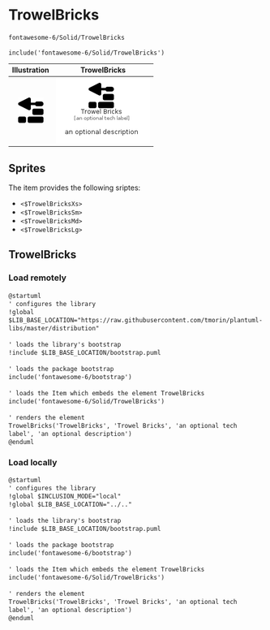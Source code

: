 # TrowelBricks


```text
fontawesome-6/Solid/TrowelBricks
```

```text
include('fontawesome-6/Solid/TrowelBricks')
```



| Illustration | TrowelBricks |
| :---: | :---: |
| ![illustration for Illustration](../../fontawesome-6/Solid/TrowelBricks.png) | ![illustration for TrowelBricks](../../fontawesome-6/Solid/TrowelBricks.Local.png) |



## Sprites
The item provides the following sriptes:

- `<$TrowelBricksXs>`
- `<$TrowelBricksSm>`
- `<$TrowelBricksMd>`
- `<$TrowelBricksLg>`





## TrowelBricks

### Load remotely
```plantuml
@startuml
' configures the library
!global $LIB_BASE_LOCATION="https://raw.githubusercontent.com/tmorin/plantuml-libs/master/distribution"

' loads the library's bootstrap
!include $LIB_BASE_LOCATION/bootstrap.puml

' loads the package bootstrap
include('fontawesome-6/bootstrap')

' loads the Item which embeds the element TrowelBricks
include('fontawesome-6/Solid/TrowelBricks')

' renders the element
TrowelBricks('TrowelBricks', 'Trowel Bricks', 'an optional tech label', 'an optional description')
@enduml
```

### Load locally
```plantuml
@startuml
' configures the library
!global $INCLUSION_MODE="local"
!global $LIB_BASE_LOCATION="../.."

' loads the library's bootstrap
!include $LIB_BASE_LOCATION/bootstrap.puml

' loads the package bootstrap
include('fontawesome-6/bootstrap')

' loads the Item which embeds the element TrowelBricks
include('fontawesome-6/Solid/TrowelBricks')

' renders the element
TrowelBricks('TrowelBricks', 'Trowel Bricks', 'an optional tech label', 'an optional description')
@enduml
```

